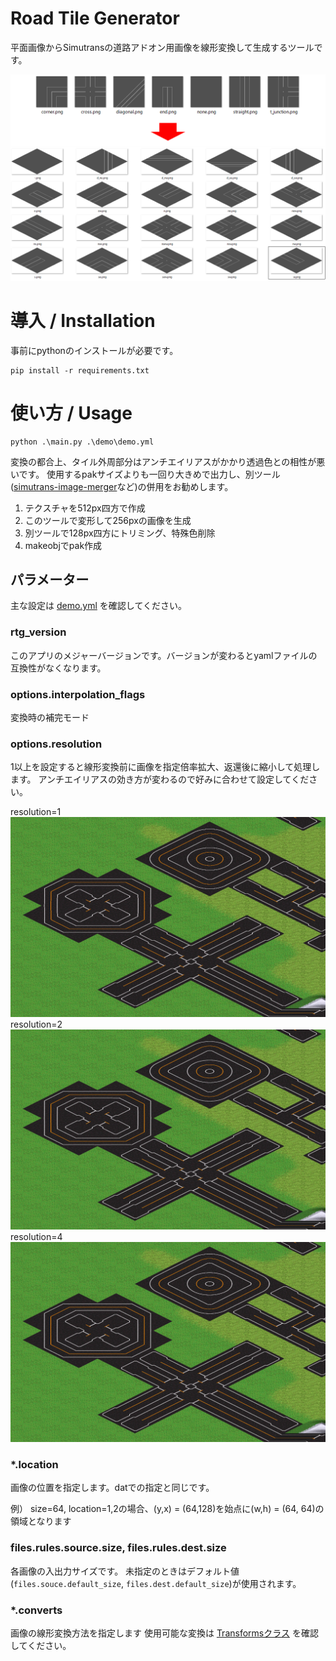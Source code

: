 # Road Tile Generator

平面画像からSimutransの道路アドオン用画像を線形変換して生成するツールです。

![平面画像からの変換イメージ](./refs/thumb.png)

# 導入 / Installation

事前にpythonのインストールが必要です。

```
pip install -r requirements.txt
```

# 使い方 / Usage

```
python .\main.py .\demo\demo.yml
```
変換の都合上、タイル外周部分はアンチエイリアスがかかり透過色との相性が悪いです。
使用するpakサイズよりも一回り大きめで出力し、別ツール([simutrans-image-merger](https://github.com/128na/simutrans-image-merger)など)の併用をお勧めします。

1. テクスチャを512px四方で作成
2. このツールで変形して256pxの画像を生成
3. 別ツールで128px四方にトリミング、特殊色削除
4. makeobjでpak作成

## パラメーター

主な設定は [demo.yml](./demo/demo.yml) を確認してください。

### rtg_version

このアプリのメジャーバージョンです。バージョンが変わるとyamlファイルの互換性がなくなります。

### options.interpolation_flags
変換時の補完モード

### options.resolution

1以上を設定すると線形変換前に画像を指定倍率拡大、返還後に縮小して処理します。
アンチエイリアスの効き方が変わるので好みに合わせて設定してください。

resolution=1
![resolution=1での変換イメージ](./refs/r1.png)
resolution=2
![resolution=2での変換イメージ](./refs/r2.png)
resolution=4
![resolution=4での変換イメージ](./refs/r4.png)

### *.location

画像の位置を指定します。datでの指定と同じです。

例） size=64, location=1,2の場合、(y,x) = (64,128)を始点に(w,h) = (64, 64)の領域となります

### files.rules.source.size, files.rules.dest.size

各画像の入出力サイズです。
未指定のときはデフォルト値(`files.souce.default_size`, `files.dest.default_size`)が使用されます。

### *.converts

画像の線形変換方法を指定します
使用可能な変換は [Transformsクラス](./src/Transforms.py) を確認してください。
